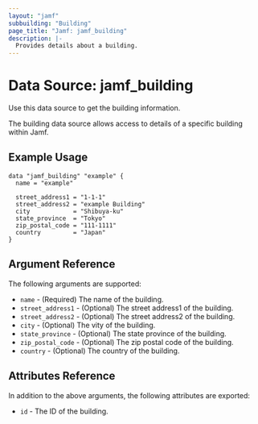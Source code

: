 ```yaml
---
layout: "jamf"
subbuilding: "Building"
page_title: "Jamf: jamf_building"
description: |-
  Provides details about a building.
---
```


# Data Source: jamf_building

Use this data source to get the building information.

The building data source allows access to details of a specific
building within Jamf.

## Example Usage

```hcl
data "jamf_building" "example" {
  name = "example"

  street_address1 = "1-1-1"
  street_address2 = "example Building"
  city            = "Shibuya-ku"
  state_province  = "Tokyo"
  zip_postal_code = "111-1111"
  country         = "Japan"
}
```

## Argument Reference

The following arguments are supported:

* `name` - (Required) The name of the building.
* `street_address1` - (Optional) The street address1 of the building.
* `street_address2` - (Optional) The street address2 of the building.
* `city` - (Optional) The vity of the building.
* `state_province` - (Optional) The state province of the building. 
* `zip_postal_code` - (Optional) The zip postal code of the building.
* `country` - (Optional) The country of the building.

## Attributes Reference

In addition to the above arguments, the following attributes are exported:

* `id` - The ID of the building.